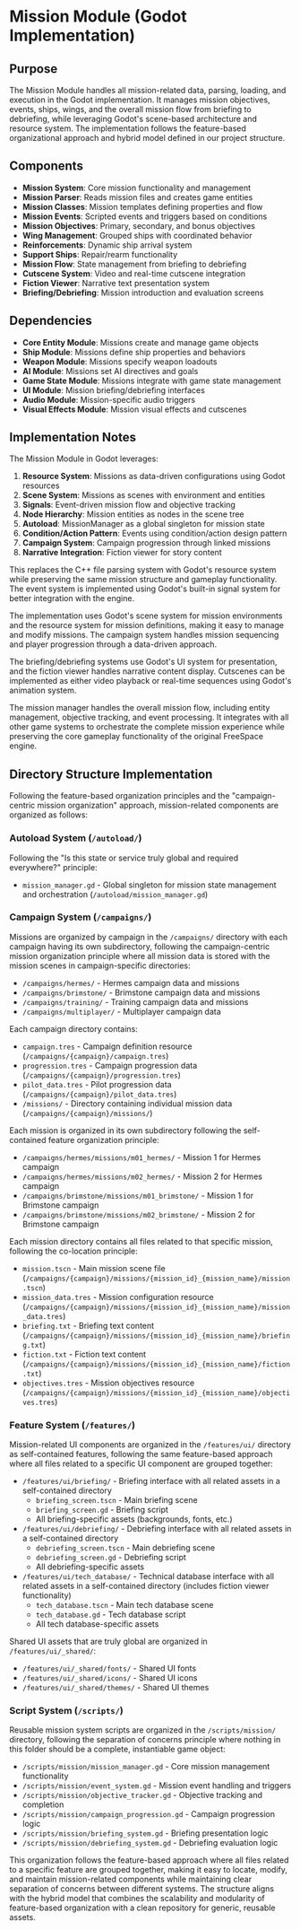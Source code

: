 # Mission Module (Godot Implementation)

## Purpose
The Mission Module handles all mission-related data, parsing, loading, and execution in the Godot implementation. It manages mission objectives, events, ships, wings, and the overall mission flow from briefing to debriefing, while leveraging Godot's scene-based architecture and resource system. The implementation follows the feature-based organizational approach and hybrid model defined in our project structure.

## Components
- **Mission System**: Core mission functionality and management
- **Mission Parser**: Reads mission files and creates game entities
- **Mission Classes**: Mission templates defining properties and flow
- **Mission Events**: Scripted events and triggers based on conditions
- **Mission Objectives**: Primary, secondary, and bonus objectives
- **Wing Management**: Grouped ships with coordinated behavior
- **Reinforcements**: Dynamic ship arrival system
- **Support Ships**: Repair/rearm functionality
- **Mission Flow**: State management from briefing to debriefing
- **Cutscene System**: Video and real-time cutscene integration
- **Fiction Viewer**: Narrative text presentation system
- **Briefing/Debriefing**: Mission introduction and evaluation screens

## Dependencies
- **Core Entity Module**: Missions create and manage game objects
- **Ship Module**: Missions define ship properties and behaviors
- **Weapon Module**: Missions specify weapon loadouts
- **AI Module**: Missions set AI directives and goals
- **Game State Module**: Missions integrate with game state management
- **UI Module**: Mission briefing/debriefing interfaces
- **Audio Module**: Mission-specific audio triggers
- **Visual Effects Module**: Mission visual effects and cutscenes

## Implementation Notes
The Mission Module in Godot leverages:

1. **Resource System**: Missions as data-driven configurations using Godot resources
2. **Scene System**: Missions as scenes with environment and entities
3. **Signals**: Event-driven mission flow and objective tracking
4. **Node Hierarchy**: Mission entities as nodes in the scene tree
5. **Autoload**: MissionManager as a global singleton for mission state
6. **Condition/Action Pattern**: Events using condition/action design pattern
7. **Campaign System**: Campaign progression through linked missions
8. **Narrative Integration**: Fiction viewer for story content

This replaces the C++ file parsing system with Godot's resource system while preserving the same mission structure and gameplay functionality. The event system is implemented using Godot's built-in signal system for better integration with the engine.

The implementation uses Godot's scene system for mission environments and the resource system for mission definitions, making it easy to manage and modify missions. The campaign system handles mission sequencing and player progression through a data-driven approach.

The briefing/debriefing systems use Godot's UI system for presentation, and the fiction viewer handles narrative content display. Cutscenes can be implemented as either video playback or real-time sequences using Godot's animation system.

The mission manager handles the overall mission flow, including entity management, objective tracking, and event processing. It integrates with all other game systems to orchestrate the complete mission experience while preserving the core gameplay functionality of the original FreeSpace engine.

## Directory Structure Implementation

Following the feature-based organization principles and the "campaign-centric mission organization" approach, mission-related components are organized as follows:

### Autoload System (`/autoload/`)
Following the "Is this state or service truly global and required everywhere?" principle:
- `mission_manager.gd` - Global singleton for mission state management and orchestration (`/autoload/mission_manager.gd`)

### Campaign System (`/campaigns/`)
Missions are organized by campaign in the `/campaigns/` directory with each campaign having its own subdirectory, following the campaign-centric mission organization principle where all mission data is stored with the mission scenes in campaign-specific directories:

- `/campaigns/hermes/` - Hermes campaign data and missions
- `/campaigns/brimstone/` - Brimstone campaign data and missions
- `/campaigns/training/` - Training campaign data and missions
- `/campaigns/multiplayer/` - Multiplayer campaign data

Each campaign directory contains:
- `campaign.tres` - Campaign definition resource (`/campaigns/{campaign}/campaign.tres`)
- `progression.tres` - Campaign progression data (`/campaigns/{campaign}/progression.tres`)
- `pilot_data.tres` - Pilot progression data (`/campaigns/{campaign}/pilot_data.tres`)
- `/missions/` - Directory containing individual mission data (`/campaigns/{campaign}/missions/`)

Each mission is organized in its own subdirectory following the self-contained feature organization principle:
- `/campaigns/hermes/missions/m01_hermes/` - Mission 1 for Hermes campaign
- `/campaigns/hermes/missions/m02_hermes/` - Mission 2 for Hermes campaign
- `/campaigns/brimstone/missions/m01_brimstone/` - Mission 1 for Brimstone campaign
- `/campaigns/brimstone/missions/m02_brimstone/` - Mission 2 for Brimstone campaign

Each mission directory contains all files related to that specific mission, following the co-location principle:
- `mission.tscn` - Main mission scene file (`/campaigns/{campaign}/missions/{mission_id}_{mission_name}/mission.tscn`)
- `mission_data.tres` - Mission configuration resource (`/campaigns/{campaign}/missions/{mission_id}_{mission_name}/mission_data.tres`)
- `briefing.txt` - Briefing text content (`/campaigns/{campaign}/missions/{mission_id}_{mission_name}/briefing.txt`)
- `fiction.txt` - Fiction text content (`/campaigns/{campaign}/missions/{mission_id}_{mission_name}/fiction.txt`)
- `objectives.tres` - Mission objectives resource (`/campaigns/{campaign}/missions/{mission_id}_{mission_name}/objectives.tres`)

### Feature System (`/features/`)
Mission-related UI components are organized in the `/features/ui/` directory as self-contained features, following the same feature-based approach where all files related to a specific UI component are grouped together:

- `/features/ui/briefing/` - Briefing interface with all related assets in a self-contained directory
  - `briefing_screen.tscn` - Main briefing scene
  - `briefing_screen.gd` - Briefing script
  - All briefing-specific assets (backgrounds, fonts, etc.)
- `/features/ui/debriefing/` - Debriefing interface with all related assets in a self-contained directory
  - `debriefing_screen.tscn` - Main debriefing scene
  - `debriefing_screen.gd` - Debriefing script
  - All debriefing-specific assets
- `/features/ui/tech_database/` - Technical database interface with all related assets in a self-contained directory (includes fiction viewer functionality)
  - `tech_database.tscn` - Main tech database scene
  - `tech_database.gd` - Tech database script
  - All tech database-specific assets

Shared UI assets that are truly global are organized in `/features/ui/_shared/`:
- `/features/ui/_shared/fonts/` - Shared UI fonts
- `/features/ui/_shared/icons/` - Shared UI icons
- `/features/ui/_shared/themes/` - Shared UI themes

### Script System (`/scripts/`)
Reusable mission system scripts are organized in the `/scripts/mission/` directory, following the separation of concerns principle where nothing in this folder should be a complete, instantiable game object:

- `/scripts/mission/mission_manager.gd` - Core mission management functionality
- `/scripts/mission/event_system.gd` - Mission event handling and triggers
- `/scripts/mission/objective_tracker.gd` - Objective tracking and completion
- `/scripts/mission/campaign_progression.gd` - Campaign progression logic
- `/scripts/mission/briefing_system.gd` - Briefing presentation logic
- `/scripts/mission/debriefing_system.gd` - Debriefing evaluation logic

This organization follows the feature-based approach where all files related to a specific feature are grouped together, making it easy to locate, modify, and maintain mission-related components while maintaining clear separation of concerns between different systems. The structure aligns with the hybrid model that combines the scalability and modularity of feature-based organization with a clean repository for generic, reusable assets.